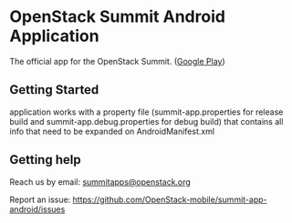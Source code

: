 # OpenStack Summit Android Application

The official app for the OpenStack Summit. ([Google Play](https://play.google.com/store/apps/details?id=org.openstack.android.summit&hl=en))

## Getting Started

application works with a property file (summit-app.properties for release
build and summit-app.debug.properties for debug build) that contains all
info that need to be expanded on AndroidManifest.xml

## Getting help

Reach us by email: summitapps@openstack.org

Report an issue: https://github.com/OpenStack-mobile/summit-app-android/issues